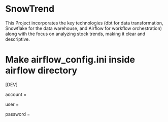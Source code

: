 # SnowTrend
This Project incorporates the key technologies (dbt for data transformation, Snowflake for the data warehouse, and Airflow for workflow orchestration) along with the focus on analyzing stock trends, making it clear and descriptive.

# Make airflow_config.ini inside airflow directory

  [DEV]
  
  account = <your-snowflake-account>
  
  user = <your-snowflake-username>
  
  password = <your-snowflake-password>
